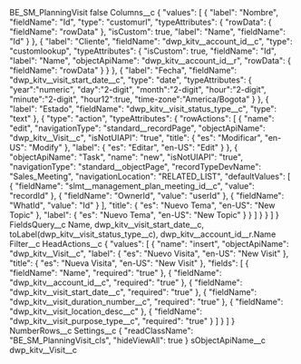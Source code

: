 <?xml version="1.0" encoding="UTF-8"?>
<CustomMetadata xmlns="http://soap.sforce.com/2006/04/metadata" xmlns:xsi="http://www.w3.org/2001/XMLSchema-instance" xmlns:xsd="http://www.w3.org/2001/XMLSchema">
    <label>BE_SM_PlanningVisit</label>
    <protected>false</protected>
    <values>
        <field>Columns__c</field>
        <value xsi:type="xsd:string">{
&quot;values&quot;: [
{
&quot;label&quot;: &quot;Nombre&quot;,
&quot;fieldName&quot;: &quot;Id&quot;,
&quot;type&quot;: &quot;customurl&quot;,
&quot;typeAttributes&quot;: {
&quot;rowData&quot;: {
&quot;fieldName&quot;: &quot;rowData&quot;
},
&quot;isCustom&quot;: true,
&quot;label&quot;: &quot;Name&quot;,
&quot;fieldName&quot;: &quot;Id&quot;
}
},
{
&quot;label&quot;: &quot;Cliente&quot;,
&quot;fieldName&quot;: &quot;dwp_kitv__account_id__c&quot;,
&quot;type&quot;: &quot;customlookup&quot;,
&quot;typeAttributes&quot;: {
&quot;isCustom&quot;: true,
&quot;fieldName&quot;: &quot;Id&quot;,
&quot;label&quot;: &quot;Name&quot;,
&quot;objectApiName&quot;: &quot;dwp_kitv__account_id__r&quot;,
&quot;rowData&quot;: {
&quot;fieldName&quot;: &quot;rowData&quot;
}
}
},
{
&quot;label&quot;: &quot;Fecha&quot;,
&quot;fieldName&quot;: &quot;dwp_kitv__visit_start_date__c&quot;,
&quot;type&quot;: &quot;date&quot;,
&quot;typeAttributes&quot;: {
&quot;year&quot;:&quot;numeric&quot;,
&quot;day&quot;:&quot;2-digit&quot;,
&quot;month&quot;:&quot;2-digit&quot;,
&quot;hour&quot;:&quot;2-digit&quot;,
&quot;minute&quot;:&quot;2-digit&quot;,
&quot;hour12&quot;:true,
&quot;time-zone&quot;:&quot;America/Bogota&quot;
}
},
{
&quot;label&quot;: &quot;Estado&quot;,
&quot;fieldName&quot;: &quot;dwp_kitv__visit_status_type__c&quot;,
&quot;type&quot;: &quot;text&quot;
},
{
&quot;type&quot;: &quot;action&quot;,
&quot;typeAttributes&quot;: {
&quot;rowActions&quot;: [
{
&quot;name&quot;: &quot;edit&quot;,
&quot;navigationType&quot;: &quot;standard__recordPage&quot;,
&quot;objectApiName&quot;: &quot;dwp_kitv__Visit__c&quot;,
&quot;isNotUIAPI&quot;: &quot;true&quot;,
&quot;title&quot;: {
&quot;es&quot;: &quot;Modificar&quot;,
&quot;en-US&quot;: &quot;Modify&quot;
},
&quot;label&quot;: {
&quot;es&quot;: &quot;Editar&quot;,
&quot;en-US&quot;: &quot;Edit&quot;
}
},
{
&quot;objectApiName&quot;: &quot;Task&quot;,
&quot;name&quot;: &quot;new&quot;,
&quot;isNotUIAPI&quot;: &quot;true&quot;,
&quot;navigationType&quot;: &quot;standard__objectPage&quot;,
&quot;recordTypeDevName&quot;: &quot;Sales_Meeting&quot;,
&quot;navigationLocation&quot;: &quot;RELATED_LIST&quot;,
&quot;defaultValues&quot;: [
{
&quot;fieldName&quot;: &quot;slmt__management_plan_meeting_id__c&quot;,
&quot;value&quot;: &quot;recordId&quot;
},
{
&quot;fieldName&quot;: &quot;OwnerId&quot;,
&quot;value&quot;: &quot;userId&quot;
},
{
&quot;fieldName&quot;: &quot;WhatId&quot;,
&quot;value&quot;: &quot;Id&quot;
}
],
&quot;title&quot;: {
&quot;es&quot;: &quot;Nuevo Tema&quot;,
&quot;en-US&quot;: &quot;New Topic&quot;
},
&quot;label&quot;: {
&quot;es&quot;: &quot;Nuevo Tema&quot;,
&quot;en-US&quot;: &quot;New Topic&quot;
}
}
]
}
}
]
}</value>
    </values>
    <values>
        <field>FieldsQuery__c</field>
        <value xsi:type="xsd:string">Name, dwp_kitv__visit_start_date__c, toLabel(dwp_kitv__visit_status_type__c), dwp_kitv__account_id__r.Name</value>
    </values>
    <values>
        <field>Filter__c</field>
        <value xsi:nil="true"/>
    </values>
    <values>
        <field>HeadActions__c</field>
        <value xsi:type="xsd:string">{
&quot;values&quot;: [
{
&quot;name&quot;: &quot;insert&quot;,
&quot;objectApiName&quot;: &quot;dwp_kitv__Visit__c&quot;,
&quot;label&quot;: {
&quot;es&quot;: &quot;Nuevo Visita&quot;,
&quot;en-US&quot;: &quot;New Visit&quot;
},
&quot;title&quot;: {
&quot;es&quot;: &quot;Nueva Visita&quot;,
&quot;en-US&quot;: &quot;New Visit&quot;
},
&quot;fields&quot;: [
{
&quot;fieldName&quot;: &quot;Name&quot;,
&quot;required&quot;: &quot;true&quot;
},
{
&quot;fieldName&quot;: &quot;dwp_kitv__account_id__c&quot;,
&quot;required&quot;: &quot;true&quot;
},
{
&quot;fieldName&quot;: &quot;dwp_kitv__visit_start_date__c&quot;,
&quot;required&quot;: &quot;true&quot;
},
{
&quot;fieldName&quot;: &quot;dwp_kitv__visit_duration_number__c&quot;,
&quot;required&quot;: &quot;true&quot;
},
{
&quot;fieldName&quot;: &quot;dwp_kitv__visit_location_desc__c&quot;
},
{
&quot;fieldName&quot;: &quot;dwp_kitv__visit_purpose_type__c&quot;,
&quot;required&quot;: &quot;true&quot;
}
]
}
]
}</value>
    </values>
    <values>
        <field>NumberRows__c</field>
        <value xsi:nil="true"/>
    </values>
    <values>
        <field>Settings__c</field>
        <value xsi:type="xsd:string">{
&quot;readClassName&quot;: &quot;BE_SM_PlanningVisit_cls&quot;,
&quot;hideViewAll&quot;: true
}</value>
    </values>
    <values>
        <field>sObjectApiName__c</field>
        <value xsi:type="xsd:string">dwp_kitv__Visit__c</value>
    </values>
</CustomMetadata>
